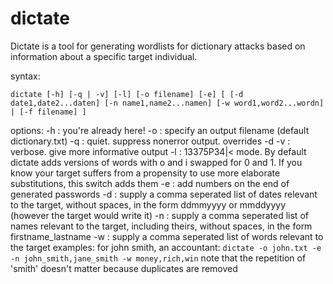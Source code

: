 # dictate

Dictate is a tool for generating wordlists for dictionary attacks based on information about a specific target individual.

syntax:
```
dictate [-h] [-q | -v] [-l] [-o filename] [-e] [ [-d date1,date2...daten] [-n name1,name2...namen] [-w word1,word2...wordn] | [-f filename] ]
```

options:
    -h : you're already here!
    -o : specify an output filename (default dictionary.txt)
    -q : quiet. suppress nonerror output. overrides -d
    -v : verbose. give more informative output
    -l : 13375P34|< mode. By default dictate adds versions of words with o and i swapped
         for 0 and 1. If you know your target suffers from a propensity to use more
         elaborate substitutions, this switch adds them
    -e : add numbers on the end of generated passwords
    -d : supply a comma seperated list of dates relevant to the target, without spaces,
         in the form ddmmyyyy or mmddyyyy (however the target would write it)
    -n : supply a comma seperated list of names relevant to the target, including theirs,
         without spaces, in the form firstname_lastname
    -w : supply a comma seperated list of words relevant to the target
examples:
    for john smith, an accountant:
        `dictate -o john.txt -e -n john_smith,jane_smith -w money,rich,win`
        note that the repetition of 'smith' doesn't matter because duplicates are removed
